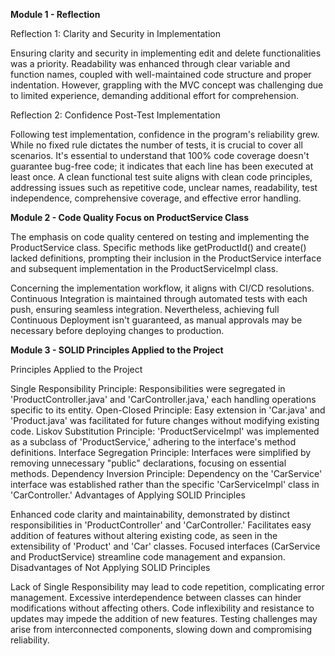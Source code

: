 **Module 1 - Reflection**

Reflection 1: Clarity and Security in Implementation

Ensuring clarity and security in implementing edit and delete functionalities was a priority. Readability was enhanced through clear variable and function names, coupled with well-maintained code structure and proper indentation. However, grappling with the MVC concept was challenging due to limited experience, demanding additional effort for comprehension.

Reflection 2: Confidence Post-Test Implementation

Following test implementation, confidence in the program's reliability grew. While no fixed rule dictates the number of tests, it is crucial to cover all scenarios. It's essential to understand that 100% code coverage doesn't guarantee bug-free code; it indicates that each line has been executed at least once. A clean functional test suite aligns with clean code principles, addressing issues such as repetitive code, unclear names, readability, test independence, comprehensive coverage, and effective error handling.

**Module 2 - Code Quality Focus on ProductService Class**

The emphasis on code quality centered on testing and implementing the ProductService class. Specific methods like getProductId() and create() lacked definitions, prompting their inclusion in the ProductService interface and subsequent implementation in the ProductServiceImpl class.

Concerning the implementation workflow, it aligns with CI/CD resolutions. Continuous Integration is maintained through automated tests with each push, ensuring seamless integration. Nevertheless, achieving full Continuous Deployment isn't guaranteed, as manual approvals may be necessary before deploying changes to production.

**Module 3 - SOLID Principles Applied to the Project**

Principles Applied to the Project

Single Responsibility Principle: Responsibilities were segregated in 'ProductController.java' and 'CarController.java,' each handling operations specific to its entity.
Open-Closed Principle: Easy extension in 'Car.java' and 'Product.java' was facilitated for future changes without modifying existing code.
Liskov Substitution Principle: 'ProductServiceImpl' was implemented as a subclass of 'ProductService,' adhering to the interface's method definitions.
Interface Segregation Principle: Interfaces were simplified by removing unnecessary "public" declarations, focusing on essential methods.
Dependency Inversion Principle: Dependency on the 'CarService' interface was established rather than the specific 'CarServiceImpl' class in 'CarController.'
Advantages of Applying SOLID Principles

Enhanced code clarity and maintainability, demonstrated by distinct responsibilities in 'ProductController' and 'CarController.'
Facilitates easy addition of features without altering existing code, as seen in the extensibility of 'Product' and 'Car' classes.
Focused interfaces (CarService and ProductService) streamline code management and expansion.
Disadvantages of Not Applying SOLID Principles

Lack of Single Responsibility may lead to code repetition, complicating error management.
Excessive interdependence between classes can hinder modifications without affecting others.
Code inflexibility and resistance to updates may impede the addition of new features.
Testing challenges may arise from interconnected components, slowing down and compromising reliability.
